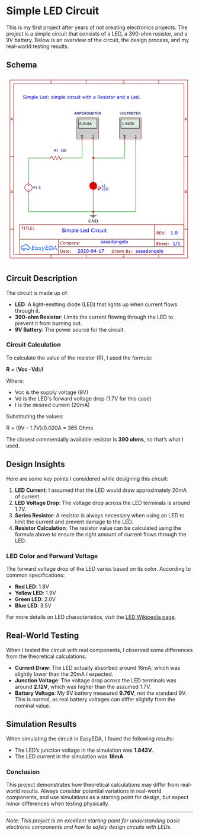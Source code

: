 # Simple LED Circuit

This is my first project after years of not creating electronics projects. The project is a simple circuit that consists of a LED, a 390-ohm resistor, and a 9V battery. Below is an overview of the circuit, the design process, and my real-world testing results.

## Schema

![Simple Led Circuit](docs/assets/img/simple-led.png)

## Circuit Description

The circuit is made up of:

- **LED**: A light-emitting diode (LED) that lights up when current flows through it.
- **390-ohm Resistor**: Limits the current flowing through the LED to prevent it from burning out.
- **9V Battery**: The power source for the circuit.

### Circuit Calculation

To calculate the value of the resistor (R), I used the formula:

**R** = (**Vcc** -**Vd**)/**I**

Where:
- Vcc is the supply voltage (9V)
- Vd is the LED's forward voltage drop (1.7V for this case)
- I is the desired current (20mA)

Substituting the values:

R = (9V - 1.7V)/0.020A = 365 Ohms

The closest commercially available resistor is **390 ohms**, so that’s what I used.

## Design Insights

Here are some key points I considered while designing this circuit:

1. **LED Current**: I assumed that the LED would draw approximately 20mA of current.
2. **LED Voltage Drop**: The voltage drop across the LED terminals is around 1.7V.
3. **Series Resistor**: A resistor is always necessary when using an LED to limit the current and prevent damage to the LED.
4. **Resistor Calculation**: The resistor value can be calculated using the formula above to ensure the right amount of current flows through the LED.

### LED Color and Forward Voltage

The forward voltage drop of the LED varies based on its color. According to common specifications:

- **Red LED**: 1.8V
- **Yellow LED**: 1.9V
- **Green LED**: 2.0V
- **Blue LED**: 3.5V

For more details on LED characteristics, visit the [LED Wikipedia page](https://it.wikipedia.org/wiki/LED).

## Real-World Testing

When I tested the circuit with real components, I observed some differences from the theoretical calculations:

- **Current Draw**: The LED actually absorbed around 16mA, which was slightly lower than the 20mA I expected.
- **Junction Voltage**: The voltage drop across the LED terminals was around **2.12V**, which was higher than the assumed 1.7V.
- **Battery Voltage**: My 9V battery measured **9.76V**, not the standard 9V. This is normal, as real battery voltages can differ slightly from the nominal value.

## Simulation Results

When simulating the circuit in EasyEDA, I found the following results:

- The LED’s junction voltage in the simulation was **1.843V**.
- The LED current in the simulation was **18mA**.

### Conclusion

This project demonstrates how theoretical calculations may differ from real-world results. Always consider potential variations in real-world components, and use simulations as a starting point for design, but expect minor differences when testing physically.

---
*Note: This project is an excellent starting point for understanding basic electronic components and how to safely design circuits with LEDs.*
